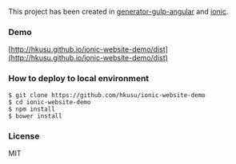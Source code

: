 This project has been created in [generator-gulp-angular](https://github.com/Swiip/generator-gulp-angular) and [ionic](http://ionicframework.com/).

### Demo

[http://hkusu.github.io/ionic-website-demo/dist](http://hkusu.github.io/ionic-website-demo/dist)

### How to deploy to local environment

```
$ git clone https://github.com/hkusu/ionic-website-demo
$ cd ionic-website-demo
$ npm install
$ bower install
```

### License

MIT
